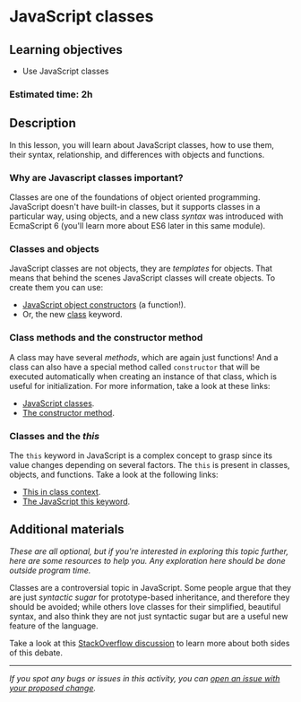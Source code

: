 # JavaScript classes

## Learning objectives
- Use JavaScript classes

### Estimated time: 2h

## Description 

In this lesson, you will learn about JavaScript classes, how to use them, their syntax, relationship, and differences with objects and functions.

### Why are Javascript classes important?

Classes are one of the foundations of object oriented programming. JavaScript doesn't have built-in classes, but it supports classes in a particular way, using objects, and a new class *syntax* was introduced with EcmaScript 6 (you'll learn more about ES6 later in this same module).

### Classes and objects

JavaScript classes are not objects, they are *templates* for objects. That means that behind the scenes JavaScript classes will create objects. To create them you can use:
- [JavaScript object constructors](https://www.w3schools.com/JS/js_object_constructors.asp) (a function!).
- Or, the new [class](https://developer.mozilla.org/en-US/docs/Web/JavaScript/Reference/Classes) keyword.

### Class methods and the constructor method

A class may have several *methods*, which are again just functions! And a class can also have a special method called `constructor` that will be executed automatically when creating an instance of that class, which is useful for initialization. For more information, take a look at these links:

- [JavaScript classes](https://www.w3schools.com/js/js_classes.asp).
- [The constructor method](https://developer.mozilla.org/en-US/docs/Web/JavaScript/Reference/Classes#constructor).

### Classes and the *this*

The `this` keyword in JavaScript is a complex concept to grasp since its value changes depending on several factors. The `this` is present in classes, objects, and functions. Take a look at the following links:

- [This in class context](https://developer.mozilla.org/en-US/docs/Web/JavaScript/Reference/Operators/this#class_context).
- [The JavaScript this keyword](https://www.w3schools.com/Js/js_this.asp).

## Additional materials

*These are all optional, but if you're interested in exploring this topic further, here are some resources to help you. Any exploration here should be done outside program time.*

Classes are a controversial topic in JavaScript. Some people argue that they are just *syntactic sugar* for prototype-based inheritance, and therefore they should be avoided; while others love classes for their simplified, beautiful syntax, and also think they are not just syntactic sugar but are a useful new feature of the language.

Take a look at this [StackOverflow discussion](https://stackoverflow.com/questions/36419713/are-es6-classes-just-syntactic-sugar-for-the-prototypal-pattern-in-javascript) to learn more about both sides of this debate.

------

_If you spot any bugs or issues in this activity, you can [open an issue with your proposed change](https://github.com/microverseinc/curriculum-transversal-skills/blob/main/git-github/articles/open_issue.md)._
